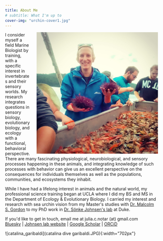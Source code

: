 ```yaml
---
title: About Me
# subtitle: What I'm up to
cover-img: "urchin-cover1.jpg"
---
```


<img style="float: right; padding-left: 20px;" width="400" src="/FHL_boat.jpg">

I consider myself a field Marine Biologist by training, with a specific interest in invertebrates and their sensory worlds. My research integrates questions in sensory biology, evolutionary biology, and ecology with a functional, behavioral perspective. There are many fascinating physiological, neurobiological, and sensory processes happening in these animals, and integrating knowledge of such processes with behavior can give us an excellent perspective on the consequences for individuals themselves as well as the populations, communities, and ecosystems they inhabit.

While I have had a lifelong interest in animals and the natural world, my professional science training began at UCLA where I did my BS and MS in the Department of Ecology & Evolutionary Biology. I carried my interest and research with sea urchin vision from my Master's studies with [Dr. Malcolm S. Gordon](https://www.eeb.ucla.edu/indivfaculty/?faculty=Gordon) to my PhD work in [Dr. Sönke Johnsen's lab](https://opticsoflife.org) at Duke.

If you'd like to get in touch, email me at julia.c.notar (at) gmail.com <br>
[Bluesky](https://bsky.app/profile/jnotar.bsky.social) |
[Johnsen lab website](https://opticsoflife.org/people/julia.html) |
[Google Scholar](https://scholar.google.com/citations?user=eQlRnmEAAAAJ&hl=en&oi=ao) | [ORCiD](https://orcid.org/0000-0002-5353-2102)

![catalina_garibaldi](catalina dive garibaldi.JPG){:width="702px"}
